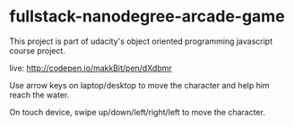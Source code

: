 fullstack-nanodegree-arcade-game
===============================

This project is part of udacity's object oriented programming javascript course project.

live: http://codepen.io/makkBit/pen/dXdbmr

Use arrow keys on laptop/desktop to move the character and help him reach the water.

On touch device, swipe up/down/left/right/left  to move the character.
